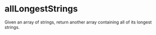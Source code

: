 # allLongestStrings
Given an array of strings, return another array containing all of its longest strings.

